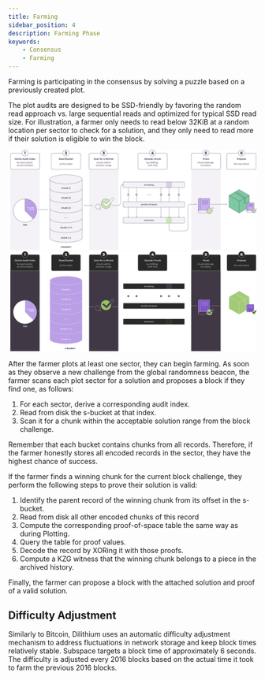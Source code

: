```yaml
---
title: Farming
sidebar_position: 4
description: Farming Phase
keywords:
    - Consensus
    - Farming
---
```


Farming is participating in the consensus by solving a puzzle based on a previously created plot.

The plot audits are designed to be SSD-friendly by favoring the random read approach vs. large sequential reads and optimized for typical SSD read size. For illustration, a farmer only needs to read below 32KiB at a random location per sector to check for a solution, and they only need to read more if their solution is eligible to win the block.

<div align="center">
    <img src="/img/Farming-light.svg#gh-light-mode-only" alt="Farming" />
    <img src="/img/Farming-dark.svg#gh-dark-mode-only" alt="Farming" />
</div>

After the farmer plots at least one sector, they can begin farming. As soon as they observe a new challenge from the global randomness beacon, the farmer scans each plot sector for a solution and proposes a block if they find one, as follows:

1. For each sector, derive a corresponding audit index.
2. Read from disk the s-bucket at that index.
3. Scan it for a chunk within the acceptable solution range from the block challenge. 

Remember that each bucket contains chunks from all records. Therefore, if the farmer honestly stores all encoded records in the sector, they have the highest chance of success.

If the farmer finds a winning chunk for the current block challenge, they perform the following steps to prove their solution is valid:

1. Identify the parent record of the winning chunk from its offset in the s-bucket. 
2. Read from disk all other encoded chunks of this record
3. Compute the corresponding proof-of-space table the same way as during Plotting. 
4. Query the table for proof values. 
5. Decode the record by XORing it with those proofs.
6. Compute a KZG witness that the winning chunk belongs to a piece in the archived history. 

Finally, the farmer can propose a block with the attached solution and proof of a valid solution.

## Difficulty Adjustment

Similarly to Bitcoin, Dilithium uses an automatic difficulty adjustment mechanism to address fluctuations in network storage and keep block times relatively stable. Subspace targets a block time of approximately 6 seconds. The difficulty is adjusted every 2016 blocks based on the actual time it took to farm the previous 2016 blocks.